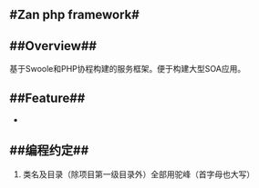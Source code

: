 #Zan php framework#
----
##Overview##----
基于Swoole和PHP协程构建的服务框架。便于构建大型SOA应用。##Feature##----
* ##编程约定##----
1.  类名及目录（除项目第一级目录外）全部用驼峰（首字母也大写）